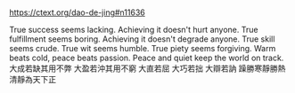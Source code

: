 # 

https://ctext.org/dao-de-jing#n11636

True success seems lacking.
Achieving it doesn't hurt anyone.
True fulfillment seems boring.
Achieving it doesn't degrade anyone.
True skill seems crude.
True wit seems humble.
True piety seems forgiving.
Warm beats cold,
peace beats passion.
Peace and quiet
keep the world on track.
大成若缺其用不弊
大盈若沖其用不窮
大直若屈
大巧若拙
大辯若訥
躁勝寒靜勝熱
清靜為天下正
